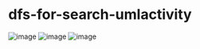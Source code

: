 # dfs-for-search-umlactivity
![image](https://user-images.githubusercontent.com/55827878/126987430-0cb8972b-e22e-4415-8c7c-566036a85290.png)
![image](https://user-images.githubusercontent.com/55827878/126987477-406e788f-40b9-4362-839a-95e5e50b0984.png)
![image](https://user-images.githubusercontent.com/55827878/126987534-4d8bbec2-f92f-4d9c-b754-aeeff802d5de.png)
